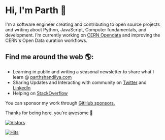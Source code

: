 # Hi, I'm Parth 👋 

I'm a software engineer creating and contributing to open source projects and writing about Python, JavaScript, Computer fundamentals, and development.
I’m currently working on [CERN Opendata](https://github.com/cernopendata) and improving the CERN's Open Data curation workflows.

## Find me around the web 🌎:

- Learning in public and writing a seasonal newsletter to share what I learn @ [parthshandilya.com](https://www.parthshandilya.com/blog/)
- Sharing Updates and Interacting with community on [Twitter](https://twitter.com/ParthS0007) and [LinkedIn](https://www.linkedin.com/in/parths007/)
- Helping on [StackOverflow](https://stackoverflow.com/users/7994074/parths007?tab=profile)

You can sponsor my work through [GitHub sponsors.](https://github.com/sponsors/ParthS007)

Thanks for being here, you're awesome 🙌

[![Vistors](http://hits.dwyl.com/ParthS007/ParthS007.svg)](http://hits.dwyl.com/ParthS007/ParthS007)

[![Hits](https://hits.seeyoufarm.com/api/count/incr/badge.svg?url=https%3A%2F%2Fgithub.com%2FParthS007&count_bg=%2379C83D&title_bg=%232C12CF&icon=awesomelists.svg&icon_color=%23FFF610&title=visitors&edge_flat=false)](https://hits.seeyoufarm.com)
